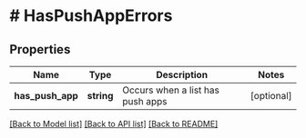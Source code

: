 # # HasPushAppErrors

## Properties

Name | Type | Description | Notes
------------ | ------------- | ------------- | -------------
**has_push_app** | **string** | Occurs when a list has push apps | [optional] 

[[Back to Model list]](../../README.md#documentation-for-models) [[Back to API list]](../../README.md#documentation-for-api-endpoints) [[Back to README]](../../README.md)


